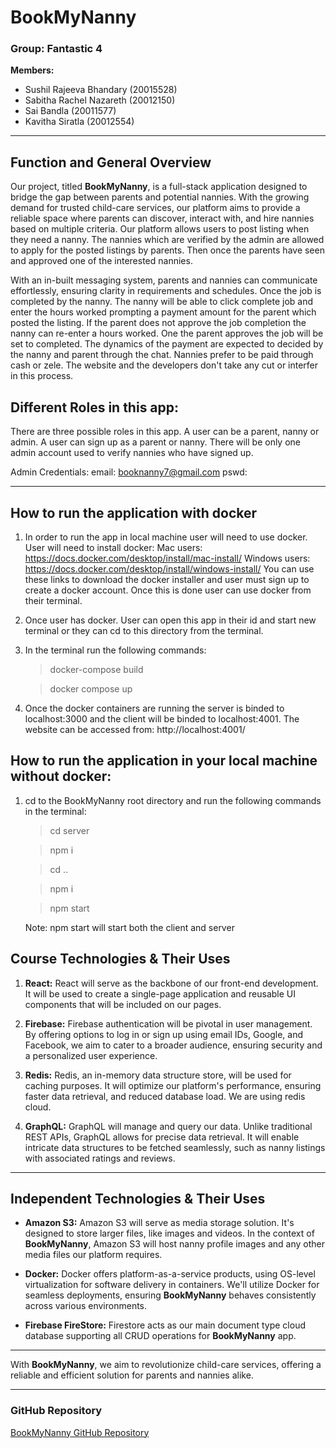 # BookMyNanny

### Group: Fantastic 4

**Members:**

- Sushil Rajeeva Bhandary (20015528)
- Sabitha Rachel Nazareth (20012150)
- Sai Bandla (20011577)
- Kavitha Siratla (20012554)

---

## Function and General Overview

Our project, titled **BookMyNanny**, is a full-stack application designed to bridge the gap between parents and potential nannies. With the growing demand for trusted child-care services, our platform aims to provide a reliable space where parents can discover, interact with, and hire nannies based on multiple criteria. Our platform allows users to post listing when they need a nanny. The nannies which are verified by the admin are allowed to apply for the posted listings by parents. Then once the parents have seen and approved one of the interested nannies.

With an in-built messaging system, parents and nannies can communicate effortlessly, ensuring clarity in requirements and schedules. Once the job is completed by the nanny. The nanny will be able to click complete job and enter the hours worked prompting a payment amount for the parent which posted the listing. If the parent does not approve the job completion the nanny can re-enter a hours worked. One the parent approves the job will be set to completed. The dynamics of the payment are expected to decided by the nanny and parent through the chat. Nannies prefer to be paid through cash or zele. The website and the developers don't take any cut or interfer in this process.

## Different Roles in this app:

There are three possible roles in this app. A user can be a parent, nanny or admin. A user can sign up as a parent or nanny. There will be only one admin account used to verify nannies who have signed up.

Admin Credentials:
email: booknanny7@gmail.com
pswd:

---

## How to run the application with docker

1. In order to run the app in local machine user will need to use docker. User will need to install docker:
   Mac users: https://docs.docker.com/desktop/install/mac-install/
   Windows users: https://docs.docker.com/desktop/install/windows-install/
   You can use these links to download the docker installer and user must sign up to create a docker account. Once this is done user can use docker from their terminal.
2. Once user has docker. User can open this app in their id and start new terminal or they can cd to this directory from the terminal.
3. In the terminal run the following commands:

   > docker-compose build

   > docker compose up

4. Once the docker containers are running the server is binded to localhost:3000 and the client will be binded to localhost:4001.
   The website can be accessed from: http://localhost:4001/

## How to run the application in your local machine without docker:

1. cd to the BookMyNanny root directory and run the following commands in the terminal:

   > cd server

   > npm i

   > cd ..

   > npm i

   > npm start

   Note: npm start will start both the client and server

## Course Technologies & Their Uses

1. **React:** React will serve as the backbone of our front-end development. It will be used to create a single-page application and reusable UI components that will be included on our pages.
2. **Firebase:** Firebase authentication will be pivotal in user management. By offering options to log in or sign up using email IDs, Google, and Facebook, we aim to cater to a broader audience, ensuring security and a personalized user experience.

3. **Redis:** Redis, an in-memory data structure store, will be used for caching purposes. It will optimize our platform's performance, ensuring faster data retrieval, and reduced database load. We are using redis cloud.
4. **GraphQL:** GraphQL will manage and query our data. Unlike traditional REST APIs, GraphQL allows for precise data retrieval. It will enable intricate data structures to be fetched seamlessly, such as nanny listings with associated ratings and reviews.

---

## Independent Technologies & Their Uses

- **Amazon S3:** Amazon S3 will serve as media storage solution. It's designed to store larger files, like images and videos. In the context of **BookMyNanny**, Amazon S3 will host nanny profile images and any other media files our platform requires.

- **Docker:** Docker offers platform-as-a-service products, using OS-level virtualization for software delivery in containers. We'll utilize Docker for seamless deployments, ensuring **BookMyNanny** behaves consistently across various environments.

- **Firebase FireStore:** Firestore acts as our main document type cloud database supporting all CRUD operations for **BookMyNanny** app.

---

With **BookMyNanny**, we aim to revolutionize child-care services, offering a reliable and efficient solution for parents and nannies alike.

---

### GitHub Repository

[BookMyNanny GitHub Repository](https://github.com/sushilrajeeva/BookMyNanny)
